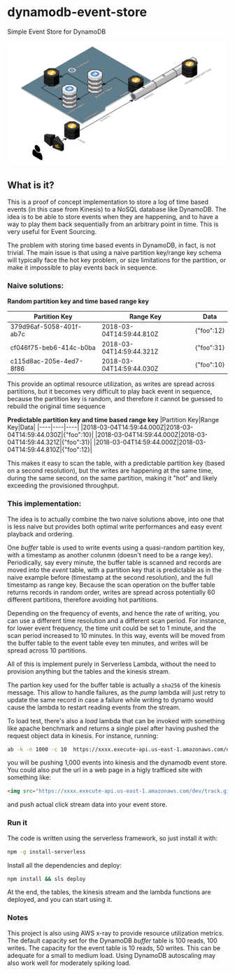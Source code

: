 # dynamodb-event-store
Simple Event Store for DynamoDB

![diagram](art/diagram.png)
## What is it?
This is a proof of concept implementation to store a log of time based events (in this case from Kinesis) to a NoSQL database like DynamoDB. 
The idea is to be able to store events when they are happening, and to have a way to play them back sequentially from an arbitrary point in time. This is very useful for Event Sourcing.

The problem with storing time based events in DynamoDB, in fact, is not trivial. The main issue is that using a naive partition key/range key schema will typically face the hot key problem, or size limitations for the partition, or make it impossible to play events back in sequence.

### Naive solutions:

**Random partition key and time based range key** 

|Partition Key|Range Key|Data|
|----|----|----|
|379d96af-5058-401f-ab7c|2018-03-04T14:59:44.810Z|{"foo":12}| 
|cf046f75-beb6-414c-b0ba|2018-03-04T14:59:44.321Z|{"foo":31}| 
|c115d8ac-205e-4ed7-8f86|2018-03-04T14:59:44.030Z|{"foo":10}| 

This provide an optimal resource utilization, as writes are spread across partitions, but it becomes very difficult to play back event in sequence, because the partition key is random, and therefore it cannot be guessed to rebuild the original time sequence


**Predictable partition key and time based range key**
|Partition Key|Range Key|Data|
|----|----|----|
|2018-03-04T14:59:44.000Z|2018-03-04T14:59:44.030Z|{"foo":10}| 
|2018-03-04T14:59:44.000Z|2018-03-04T14:59:44.321Z|{"foo":31}| 
|2018-03-04T14:59:44.000Z|2018-03-04T14:59:44.810Z|{"foo":12}| 

This makes it easy to scan the table, with a predictable partition key (based on a second resolution), but the writes are happening at the same time, during the same second, on the same partition, making it "hot" and likely exceeding the provisioned throughput.

### This implementation:
The idea is to actually combine the two naive solutions above, into one that is less naive but provides both optimal write performances and easy event playback and ordering.

One *buffer* table is used to write events using a quasi-random partition key, with a timestamp as another colunmn (doesn't need to be a range key). Periodically, say every minute, the buffer table is scanned and records are moved into the *event* table, with a partition key that is predictable as in the naive example before (timestamp at the second resolution), and the full timestamp as range key. Because the scan operation on the buffer table returns records in random order, writes are spread across potentially 60 different partitions, therefore avoiding hot partitions.

Depending on the frequency of events, and hence the rate of writing, you can use a different time resolution and a different scan period. For instance, for lower event frequency, the time unit could be set to 1 minute, and the scan period increased to 10 minutes.
In this way, events will be moved from the buffer table to the event table evey ten minutes, and writes will be spread across 10 partitions.

All of this is implement purely in Serverless Lambda, without the need to provision anything but the tables and the kinesis stream.

The partion key used for the buffer table is actually a `sha256` of the kinesis message. This allow to handle failures, as the *pump* lambda will just retry to update the same record in case a failure while writing to dynamo would cause the lambda to restart reading events from the stream. 


To load test, there's also a *load* lambda that can be invoked with something like apache benchmark and returns a single pixel after having pushed the request object data in kinesis.  For instance, running:

```bash
ab -k -n 1000 -c 10  https://xxxx.execute-api.us-east-1.amazonaws.com/dev/track.gif
```

you will be pushing 1,000 events into kinesis and the dynamodb event store. You could also put the url in a web page in a higly trafficed site with something like:
```html
<img src="https://xxxx.execute-api.us-east-1.amazonaws.com/dev/track.gif">
```
and push actual click stream data into your event store.

### Run it
The code is written using the serverless framework, so just install it with:
```bash
npm -g install-serverless
```
Install all the dependencies and deploy: 
```bash
npm install && sls deploy
```
At the end, the tables, the kinesis stream and the lambda functions are deployed, and you can start using it.

### Notes
This project is also using AWS x-ray to provide resource utilization metrics.
The default capacity set for the DynamoDB *buffer* table is 100 reads, 100 writes. The capacity for the event table is 10 reads, 50 writes. This can be adequate for a small to medium load.
Using DynamoDB autoscaling may also work well for moderately spiking load.
